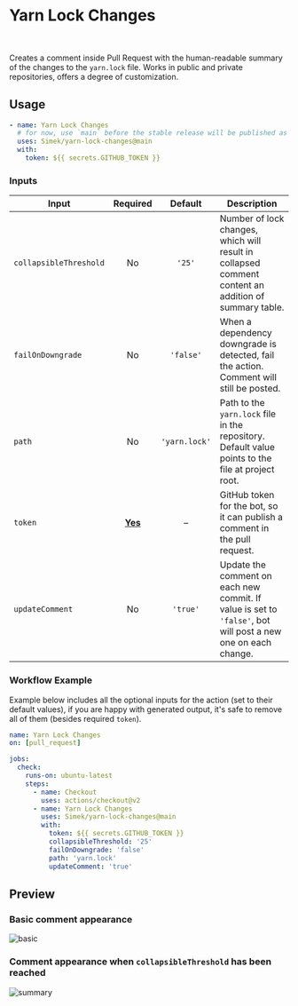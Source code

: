 # Yarn Lock Changes

[<sub><img src="https://git.io/J38HP" height="16" /></sub>](#) [<sub><img src="https://git.io/J38dY" height="16" /></sub>](#) [<sub><img src="https://git.io/J38ds" height="16" /></sub>](#) [<sub><img src="https://git.io/J38dt" height="16" /></sub>](#)

Creates a comment inside Pull Request with the human-readable summary of the changes to the `yarn.lock` file. Works in public and private repositories, offers a degree of customization.

## Usage

```yml
- name: Yarn Lock Changes
  # for now, use `main` before the stable release will be published as `v1`
  uses: Simek/yarn-lock-changes@main 
  with:
    token: ${{ secrets.GITHUB_TOKEN }}
```

### Inputs

| Input | Required | Default | Description |
| --- | :---: | :---: | --- |
| `collapsibleThreshold` | No | `'25'` | Number of lock changes, which will result in collapsed comment content an addition of summary table. |
| `failOnDowngrade` | No | `'false'` | When a dependency downgrade is detected, fail the action. Comment will still be posted. |
| `path` | No | `'yarn.lock'` | Path to the `yarn.lock` file in the repository. Default value points to the file at project root. |
| `token` | <ins>**Yes**</ins> | – | GitHub token for the bot, so it can publish a comment in the pull request. |
| `updateComment` | No | `'true'` | Update the comment on each new commit. If value is set to `'false'`, bot will post a new one on each change. |

### Workflow Example

Example below includes all the optional inputs for the action (set to their default values), if you are happy with generated output, it's safe to remove all of them (besides required `token`).

```yml
name: Yarn Lock Changes
on: [pull_request]

jobs:
  check:
    runs-on: ubuntu-latest
    steps:
      - name: Checkout
        uses: actions/checkout@v2
      - name: Yarn Lock Changes
        uses: Simek/yarn-lock-changes@main
        with:
          token: ${{ secrets.GITHUB_TOKEN }}
          collapsibleThreshold: '25'
          failOnDowngrade: 'false'
          path: 'yarn.lock'
          updateComment: 'true'
```

## Preview

### Basic comment appearance

<img alt="basic" src="https://user-images.githubusercontent.com/719641/116818857-c5029d80-ab6d-11eb-8b48-122b851c1d9e.png">

### Comment appearance when `collapsibleThreshold` has been reached

<img alt="summary" src="https://user-images.githubusercontent.com/719641/116819012-7efa0980-ab6e-11eb-99f1-15996b6f12b4.png">

